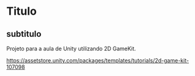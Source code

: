 # Titulo

## subtitulo

Projeto para a aula de Unity utilizando 2D GameKit.

https://assetstore.unity.com/packages/templates/tutorials/2d-game-kit-107098
